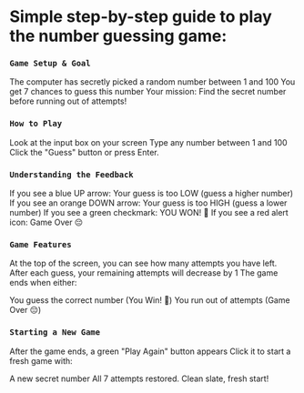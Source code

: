 # Simple step-by-step guide to play the number guessing game:

### `Game Setup & Goal`

The computer has secretly picked a random number between 1 and 100
You get 7 chances to guess this number
Your mission: Find the secret number before running out of attempts!


### `How to Play`

Look at the input box on your screen
Type any number between 1 and 100
Click the "Guess" button or press Enter.


### `Understanding the Feedback`

If you see a blue UP arrow: Your guess is too LOW (guess a higher number)
If you see an orange DOWN arrow: Your guess is too HIGH (guess a lower number)
If you see a green checkmark: YOU WON! 🎉
If you see a red alert icon: Game Over 😔


### `Game Features`

At the top of the screen, you can see how many attempts you have left.  
After each guess, your remaining attempts will decrease by 1
The game ends when either:

You guess the correct number (You Win! 🎉)
You run out of attempts (Game Over 😔)


### `Starting a New Game`

After the game ends, a green "Play Again" button appears
Click it to start a fresh game with:

A new secret number
All 7 attempts restored.
Clean slate, fresh start!


